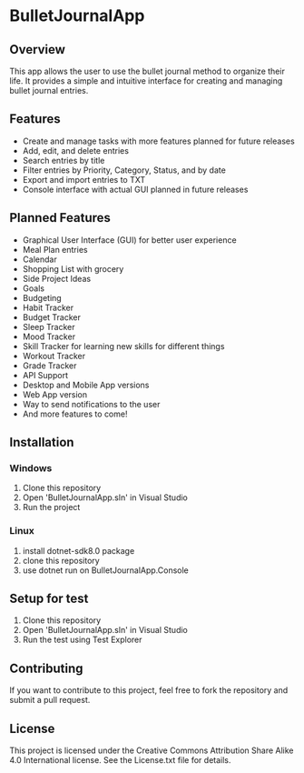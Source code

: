 # BulletJournalApp

## Overview
This app allows the user to use the bullet journal method to organize their life.
It provides a simple and intuitive interface for creating and managing bullet journal entries.

## Features
- Create and manage tasks with more features planned for future releases
- Add, edit, and delete entries
- Search entries by title
- Filter entries by Priority, Category, Status, and by date
- Export and import entries to TXT
- Console interface with actual GUI planned in future releases

## Planned Features
- Graphical User Interface (GUI) for better user experience
- Meal Plan entries
- Calendar
- Shopping List with grocery
- Side Project Ideas
- Goals
- Budgeting
- Habit Tracker
- Budget Tracker
- Sleep Tracker
- Mood Tracker
- Skill Tracker for learning new skills for different things
- Workout Tracker
- Grade Tracker
- API Support
- Desktop and Mobile App versions
- Web App version
- Way to send notifications to the user
- And more features to come!

## Installation

### Windows
1. Clone this repository
2. Open 'BulletJournalApp.sln' in Visual Studio
3. Run the project
### Linux
1. install dotnet-sdk8.0 package
2. clone this repository
3. use dotnet run on BulletJournalApp.Console

## Setup for test
1. Clone this repository
2. Open 'BulletJournalApp.sln' in Visual Studio
3. Run the test using Test Explorer

## Contributing
If you want to contribute to this project, feel free to fork the repository and submit a pull request.

## License
This project is licensed under the Creative Commons Attribution Share Alike 4.0 International license. See the License.txt file for details.

